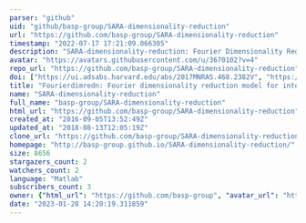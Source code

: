 ```yaml
---
parser: "github"
uid: "github/basp-group/SARA-dimensionality-reduction"
url: "https://github.com/basp-group/SARA-dimensionality-reduction"
timestamp: "2022-07-17 17:21:09.066305"
description: "SARA-dimensionality-reduction: Fourier Dimensionality Reduction for radio-interferometric imaging with SARA"
avatar: "https://avatars.githubusercontent.com/u/3670102?v=4"
repo_url: "https://github.com/basp-group/SARA-dimensionality-reduction"
doi: ["https://ui.adsabs.harvard.edu/abs/2017MNRAS.468.2382V", "https://ui.adsabs.harvard.edu/abs/2016ascl.soft10012K/abstract"]
title: "Fourierdimredn: Fourier dimensionality reduction model for interferometric imaging"
name: "SARA-dimensionality-reduction"
full_name: "basp-group/SARA-dimensionality-reduction"
html_url: "https://github.com/basp-group/SARA-dimensionality-reduction"
created_at: "2016-09-05T13:52:49Z"
updated_at: "2018-08-13T12:05:19Z"
clone_url: "https://github.com/basp-group/SARA-dimensionality-reduction.git"
homepage: "http://basp-group.github.io/SARA-dimensionality-reduction/"
size: 8656
stargazers_count: 2
watchers_count: 2
language: "Matlab"
subscribers_count: 3
owner: {"html_url": "https://github.com/basp-group", "avatar_url": "https://avatars.githubusercontent.com/u/3670102?v=4", "login": "basp-group", "type": "User"}
date: "2023-01-28 14:20:19.311859"
---
```

